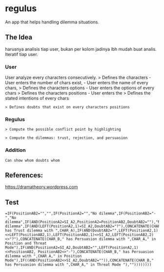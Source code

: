 # regulus
An app that helps handling dilemma situations. 

## The Idea

harusnya analisis tiap user, bukan per kolom jadinya lbh mudah buat analis.
Iteratif tiap user.


### User 
User analyze every characters consecutively.
    > Defines the characters
        - User enters the number of chars exist,
        - User enters the name of every chars,
    > Defines the characters options
        - User enters the options of every chars
    > Defines the characters positions
        - User enters the 
    > Defines the stated intentions of every chars

    > Defines doubts that exist on every characters positions

### Regulus
    > Compute the possible conflict point by highlighting

    > Compute the dilemmas: trust, rejection, and persuasion 


### Addition
    Can show whom doubts whom 


## References:
https://dramatheory.wordpress.com



## Test
```
=IF(PositionAB2="","",IF(PositionA2="","No dilemma",IF(PositionAB2="-","No dilemma",IF(AND(PositionA2=SI_A2,PositionA2=PositionAB2,DoubtAB2=""),"No dilemma",IF(AND(LEFT(PositionA2,1)=SI_A2,DoubtAB2="?"),CONCATENATE(CHAR_B," has Trust dilemma with ",CHAR_A),IF(AND(DoubtAB2="",LEFT(PositionA2,1)<>LEFT(PositionAB2,1),LEFT(PositionAB2,1)<>SI_A2,LEFT(PositionAB2,2)<>"?"),CONCATENATE(CHAR_B," has Persuasion dilemma with ",CHAR_A," in Position and Threat Mode"),IF(AND(PositionA2=SI_A2,DoubtAB2="",LEFT(PositionA2,1)<>PositionAB2, PositionAB2<>"-"),CONCATENATE(CHAR_B," has Persuasion dilemma with ",CHAR_A," in Position Mode"),IF((AND(PositionAB2<>SI_A2,DoubtAB2="")),CONCATENATE(CHAR_B," has Persuasion dilemma with ",CHAR_A," in Threat Mode "),""))))))))
```
